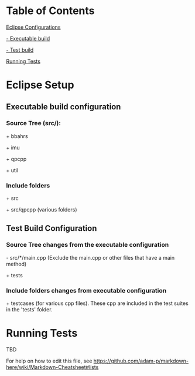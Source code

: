 # Table of Contents  
[Eclipse Configurations](#link1)

[- Executable build](#link1_1)

[- Test build](#link1_2)

[Running Tests](#link2)


<a name="link1"/>

# Eclipse Setup

<a name="link1_1"/>

## Executable build configuration
### Source Tree (src/):
\+ bbahrs

\+ imu

\+ qpcpp

\+ util

### Include folders
\+ src

\+ src/qpcpp (various folders)

<a name="link1_2"/>

## Test Build Configuration 

### Source Tree changes from the executable configuration
\- src/*/main.cpp (Exclude the main.cpp or other files that have a main method)

\+ tests

### Include folders changes from executable configuration
\+ testcases (for various cpp files). These cpp are included in the test suites in the 'tests' folder.

<a name="link2"/>

# Running Tests

TBD


For help on how to edit this file, see https://github.com/adam-p/markdown-here/wiki/Markdown-Cheatsheet#lists
